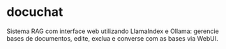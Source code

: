 # docuchat
Sistema RAG com interface web utilizando LlamaIndex e Ollama: gerencie bases de documentos, edite, exclua e converse com as bases via WebUI.
